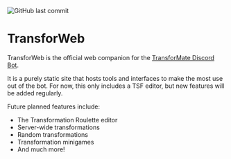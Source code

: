 ![GitHub last commit](https://img.shields.io/github/last-commit/dorythecat/TransforWeb)

# TransforWeb
TransforWeb is the official web companion for the
[TransforMate Discord Bot](https://github.com/dorythecat/TransforMate).

It is a purely static site that hosts tools and interfaces to make the most use out
of the bot. For now, this only includes a TSF editor, but new features will be added regularly.

Future planned features include:

- The Transformation Roulette editor
- Server-wide transformations
- Random transformations
- Transformation minigames
- And much more!